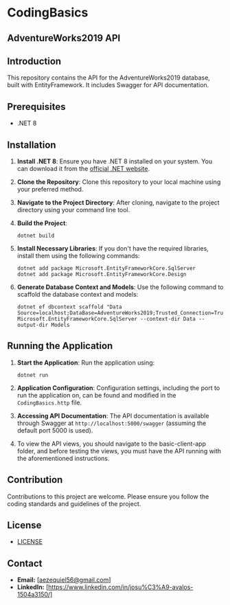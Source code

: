 # CodingBasics
 
## AdventureWorks2019 API

## Introduction
This repository contains the API for the AdventureWorks2019 database, built with EntityFramework. It includes Swagger for API documentation.

## Prerequisites
- .NET 8

## Installation

1. **Install .NET 8**: Ensure you have .NET 8 installed on your system. You can download it from the [official .NET website](https://dotnet.microsoft.com/download/dotnet/8.0).

2. **Clone the Repository**: Clone this repository to your local machine using your preferred method.

3. **Navigate to the Project Directory**: After cloning, navigate to the project directory using your command line tool.

4. **Build the Project**:
    ```
    dotnet build
    ```

5. **Install Necessary Libraries**: If you don't have the required libraries, install them using the following commands:
    ```
    dotnet add package Microsoft.EntityFrameworkCore.SqlServer
    dotnet add package Microsoft.EntityFrameworkCore.Design
    ```

6. **Generate Database Context and Models**: Use the following command to scaffold the database context and models:
    ```
    dotnet ef dbcontext scaffold "Data Source=localhost;DataBase=AdventureWorks2019;Trusted_Connection=True;Encrypt=False;TrustServerCertificate=False" Microsoft.EntityFrameworkCore.SqlServer --context-dir Data --output-dir Models
    ```

## Running the Application

1. **Start the Application**: Run the application using:
    ```
    dotnet run
    ```

2. **Application Configuration**: Configuration settings, including the port to run the application on, can be found and modified in the `CodingBasics.http` file.

3. **Accessing API Documentation**: The API documentation is available through Swagger at `http://localhost:5000/swagger` (assuming the default port 5000 is used).
4. To view the API views, you should navigate to the basic-client-app folder, and before testing the views, you must have the API running with the aforementioned instructions.

## Contribution
Contributions to this project are welcome. Please ensure you follow the coding standards and guidelines of the project.

## License
- [LICENSE](LICENSE)

## Contact
- **Email:** [aezequiel56@gmail.com]
- **LinkedIn:** [https://www.linkedin.com/in/josu%C3%A9-avalos-1504a3150/]
